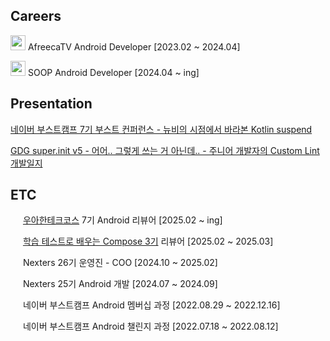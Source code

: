 ## Careers

<img src="https://user-images.githubusercontent.com/53300830/224524809-4d03e355-4609-46ff-ac13-85ced0c7d928.png" width="24"/> AfreecaTV Android Developer [2023.02 ~ 2024.04]   

<img src="https://github.com/lee-ji-hoon/lee-ji-hoon/assets/53300830/eef18f9d-8206-479f-8361-d4b9bfbd4d07" width="24" /> SOOP Android Developer [2024.04 ~ ing]

## Presentation

[네이버 부스트캠프 7기 부스트 컨퍼런스 - 뉴비의 시점에서 바라본 Kotlin suspend](https://speakerdeck.com/leejihoon/nyubiyi-sijeomeseo-barabon-kotlin-suspend-neibeo-buseuteukaempeu-7gi-buseuteu-keonpeoreonseu)  

[GDG super.init v5 - 어어.. 그렇게 쓰는 거 아닌데.. - 주니어 개발자의 Custom Lint 개발일지](https://speakerdeck.com/leejihoon/eoeo-dot-geureohge-sseuneun-geo-aninde-dot-junieo-gaebaljayi-custom-lint-gaebalilji-super-init5)

## ETC

<img src="https://avatars.githubusercontent.com/u/45747236?s=200&v=4" width="16"> [우아한테크코스](https://www.woowacourse.io/intro) 7기 Android 리뷰어 [2025.02 ~ ing]

<img src="https://oopy.lazyrockets.com/api/v2/notion/image?src=https%3A%2F%2Fs3-us-west-2.amazonaws.com%2Fsecure.notion-static.com%2F9f316f5b-1e1d-4387-bcdc-9cdd7a225de5%2FSCR-20230610-meu.png&blockId=f14c6eaf-cfe7-4200-8cca-82cc697515a1" width="16"> [학습 테스트로 배우는 Compose 3기](https://edu.nextstep.camp/s/mDJZtGcJ) 리뷰어 [2025.02 ~ 2025.03]

<img src="https://github.com/user-attachments/assets/458ff7ba-5a50-456f-8e6a-7adfe3276e6e" width="16"> Nexters 26기 운영진 - COO [2024.10 ~ 2025.02]

<img src="https://github.com/user-attachments/assets/458ff7ba-5a50-456f-8e6a-7adfe3276e6e" width="16"> Nexters 25기 Android 개발 [2024.07 ~ 2024.09]

<img src="https://user-images.githubusercontent.com/39405316/186857877-b1b4c4e2-5e83-433e-922b-73c61dbdf992.png" width="16"> 네이버 부스트캠프 Android 멤버십 과정 [2022.08.29 ~ 2022.12.16]

<img src="https://user-images.githubusercontent.com/39405316/186857877-b1b4c4e2-5e83-433e-922b-73c61dbdf992.png" width="16"> 네이버 부스트캠프 Android 챌린지 과정 [2022.07.18 ~ 2022.08.12]  
